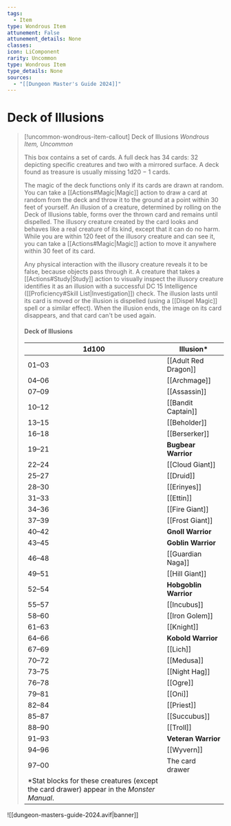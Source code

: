 ```yaml
---
tags:
  - Item
type: Wondrous Item
attunement: False
attunement_details: None
classes:
icon: LiComponent
rarity: Uncommon
type: Wondrous Item
type_details: None
sources: 
  - "[[Dungeon Master's Guide 2024]]"
---
```

# Deck of Illusions
>[!uncommon-wondrous-item-callout] Deck of Illusions
>_Wondrous Item, Uncommon_
>
>This box contains a set of cards. A full deck has 34 cards: 32 depicting specific creatures and two with a mirrored surface. A deck found as treasure is usually missing 1d20 − 1 cards.
>
>The magic of the deck functions only if its cards are drawn at random. You can take a [[Actions#Magic\|Magic]] action to draw a card at random from the deck and throw it to the ground at a point within 30 feet of yourself. An illusion of a creature, determined by rolling on the Deck of Illusions table, forms over the thrown card and remains until dispelled. The illusory creature created by the card looks and behaves like a real creature of its kind, except that it can do no harm. While you are within 120 feet of the illusory creature and can see it, you can take a [[Actions#Magic\|Magic]] action to move it anywhere within 30 feet of its card.
>
>Any physical interaction with the illusory creature reveals it to be false, because objects pass through it. A creature that takes a [[Actions#Study\|Study]] action to visually inspect the illusory creature identifies it as an illusion with a successful DC 15 Intelligence ([[Proficiency#Skill List\|Investigation]]) check. The illusion lasts until its card is moved or the illusion is dispelled (using a [[Dispel Magic]] spell or a similar effect). When the illusion ends, the image on its card disappears, and that card can't be used again.
>
>#### Deck of Illusions
>|1d100|Illusion*|
>|---|---|
>|01–03|[[Adult Red Dragon]]|
>|04–06|[[Archmage]]|
>|07–09|[[Assassin]]|
>|10–12|[[Bandit Captain]]|
>|13–15|[[Beholder]]|
>|16–18|[[Berserker]]|
>|19–21|**Bugbear Warrior**|
>|22–24|[[Cloud Giant]]|
>|25–27|[[Druid]]|
>|28–30|[[Erinyes]]|
>|31–33|[[Ettin]]|
>|34–36|[[Fire Giant]]|
>|37–39|[[Frost Giant]]|
>|40–42|**Gnoll Warrior**|
>|43–45|**Goblin Warrior**|
>|46–48|[[Guardian Naga]]|
>|49–51|[[Hill Giant]]|
>|52–54|**Hobgoblin Warrior**|
>|55–57|[[Incubus]]|
>|58–60|[[Iron Golem]]|
>|61–63|[[Knight]]|
>|64–66|**Kobold Warrior**|
>|67–69|[[Lich]]|
>|70–72|[[Medusa]]|
>|73–75|[[Night Hag]]|
>|76–78|[[Ogre]]|
>|79–81|[[Oni]]|
>|82–84|[[Priest]]|
>|85–87|[[Succubus]]|
>|88–90|[[Troll]]|
>|91–93|**Veteran Warrior**|
>|94–96|[[Wyvern]]|
>|97–00|The card drawer|
>|*Stat blocks for these creatures (except the card drawer) appear in the _Monster Manual_.|   |
>


![[dungeon-masters-guide-2024.avif|banner]]